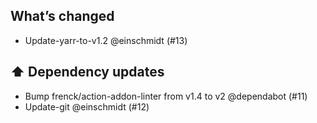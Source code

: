## What’s changed
- Update-yarr-to-v1.2 @einschmidt (#13)

## ⬆️ Dependency updates

- Bump frenck/action-addon-linter from v1.4 to v2 @dependabot (#11)
- Update-git @einschmidt (#12)
